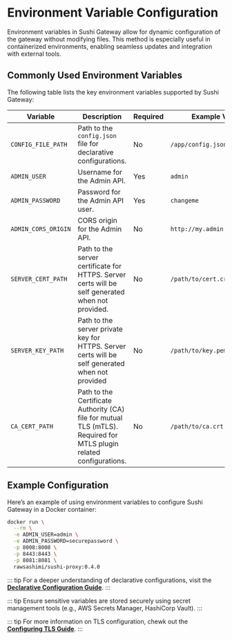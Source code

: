 # Environment Variable Configuration

Environment variables in Sushi Gateway allow for dynamic configuration of the gateway without modifying files. This method is especially useful in containerized environments, enabling seamless updates and integration with external tools.

## Commonly Used Environment Variables

The following table lists the key environment variables supported by Sushi Gateway:

| Variable            | Description                                                                                                         | Required | Example Value                | Default Value           |
| ------------------- | ------------------------------------------------------------------------------------------------------------------- | -------- | ---------------------------- | ----------------------- |
| `CONFIG_FILE_PATH`  | Path to the `config.json` file for declarative configurations.                                                      | No       | `/app/config.json`           | `/app/config.json`      |
| `ADMIN_USER`        | Username for the Admin API.                                                                                         | Yes      | `admin`                      | `admin`                 |
| `ADMIN_PASSWORD`    | Password for the Admin API user.                                                                                    | Yes      | `changeme`                   | `changeme`              |
| `ADMIN_CORS_ORIGIN` | CORS origin for the Admin API.                                                                                      | No       | `http://my.admin.api.domain` | `http://localhost:5173` |
| `SERVER_CERT_PATH`  | Path to the server certificate for HTTPS. Server certs will be self generated when not provided.                    | No       | `/path/to/cert.crt`          | -                       |
| `SERVER_KEY_PATH`   | Path to the server private key for HTTPS. Server certs will be self generated when not provided                     | No       | `/path/to/key.pem`           | -                       |
| `CA_CERT_PATH`      | Path to the Certificate Authority (CA) file for mutual TLS (mTLS). Required for MTLS plugin related configurations. | No       | `/path/to/ca.crt`            | -                       |

## Example Configuration

Here’s an example of using environment variables to configure Sushi Gateway in a Docker container:

```bash
docker run \
  --rm \
  -e ADMIN_USER=admin \
  -e ADMIN_PASSWORD=securepassword \
  -p 8008:8008 \
  -p 8443:8443 \
  -p 8081:8081 \
  rawsashimi/sushi-proxy:0.4.0
```

::: tip
For a deeper understanding of declarative configurations, visit the **[Declarative Configuration Guide](./files.md)**.
:::

::: tip
Ensure sensitive variables are stored securely using secret management tools (e.g., AWS Secrets Manager, HashiCorp Vault).
:::

::: tip
For more information on TLS configuration, chewk out the **[Configuring TLS Guide](../tls.md)**.
:::
